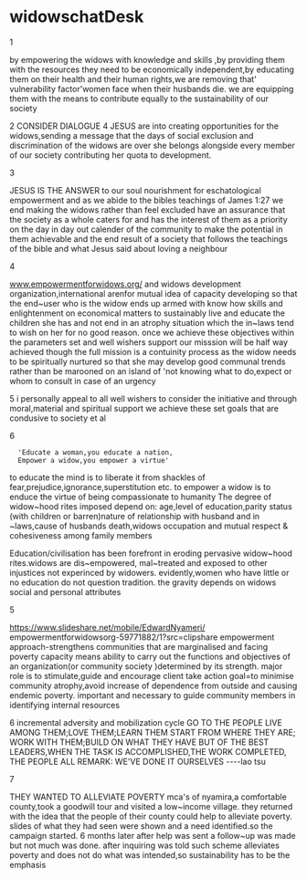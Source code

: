 # widowschatDesk
1

by empowering the widows with knowledge
and skills ,by providing them with the resources
they need to be economically independent,by educating
 them on their health and their human rights,we are removing 
that' vulnerability factor'women face when their
husbands die.
we are equipping them with the means to contribute
equally to the sustainability of our society

2
CONSIDER DIALOGUE
4 JESUS are into creating opportunities for the
widows,sending a message that the days of social
exclusion and discrimination of the widows are over
she belongs alongside every member of our society
 contributing her quota to development.

3

JESUS IS THE ANSWER to our soul 
nourishment for eschatological
empowerment and  as we abide to the bibles teachings
of James 1:27 we end making the widows rather than feel 
excluded have an assurance that the society as a whole
 caters for and has the interest of them as a priority
on the day in day out calender of the community
to make the potential in them achievable and the end
result of a society that follows the teachings of the
bible and what Jesus said about loving a neighbour


4

www.empowermentforwidows.org/ and widows development
organization,international arenfor mutual idea of 
capacity developing so that the end~user who is the widow
ends up armed with know how skills and enlightenment on 
economical matters to sustainably live and educate the 
children she has and not end in an atrophy situation
which the in~laws tend to wish on her for no good reason.
once we achieve these objectives within the parameters set 
and well wishers support our misssion will be half way
achieved though the full mission is a contuinity process
as the widow needs to be spiritually nurtured so that
she may develop good communal trends rather than be 
marooned on an island of 'not knowing what to do,expect
or whom to consult in case of an urgency


5
i personally appeal to all well wishers to consider the 
initiative and through moral,material and spiritual support
we achieve these set goals that are condusive to society et al


6

      'Educate a woman,you educate a nation,
      Empower a widow,you empower a virtue'
to educate the mind is to liberate it from shackles
of fear,prejudice,ignorance,superstitution etc.
to empower a widow is to enduce the virtue of being
compassionate to humanity
The degree of widow~hood rites imposed depend on:
age,level of education,parity status (with children
or barren)nature of relationship with husband and in
~laws,cause of husbands death,widows occupation and 
mutual respect & cohesiveness among family members



Education/civilisation has been forefront in eroding
pervasive widow~hood rites.widows are dis~empowered,
 mal~treated and exposed to other injustices not
experinced by widowers.
evidently,women who have little or no education do 
not question tradition.
the gravity depends on widows social and personal 
attributes

5

https://www.slideshare.net/mobile/EdwardNyameri/
empowermentforwidowsorg-59771882/1?src=clipshare
empowerment approach-strengthens communities that
are marginalised and facing poverty 
capacity means ability to carry out the functions 
and objectives of an organization(or community society
)determined by its strength.
major role is to stimulate,guide and encourage client
take action
goal=to minimise community atrophy,avoid increase of 
dependence from outside and causing endemic poverty.
important and necessary to guide community members 
in identifying internal resources


6
incremental adversity and mobilization cycle
       GO TO THE PEOPLE
LIVE AMONG THEM;LOVE THEM;LEARN THEM
START FROM WHERE THEY ARE;
WORK WITH THEM;BUILD ON WHAT THEY HAVE
BUT OF THE BEST LEADERS,WHEN THE TASK IS
ACCOMPLISHED,THE WORK COMPLETED,
THE PEOPLE ALL REMARK:
WE'VE DONE IT OURSELVES  ----lao tsu

7

THEY WANTED TO ALLEVIATE POVERTY
mca's of nyamira,a comfortable county,took a goodwill
tour and visited a low~income village.
they returned with the idea that the people of their
county could help to alleviate poverty.
slides of what they had seen were shown and a need
identified.so the campaign started.
6 months later after help was sent a follow~up
was made but not much was done.
after inquiring was told such scheme alleviates poverty
and does not do what was intended,so sustainability
has to be the emphasis


